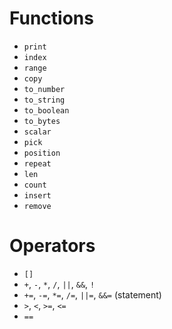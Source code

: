 # Functions

* `print`
* `index`
* `range`
* `copy`
* `to_number`
* `to_string`
* `to_boolean`
* `to_bytes`
* `scalar`
* `pick`
* `position`
* `repeat`
* `len`
* `count`
* `insert`
* `remove`

# Operators

* `[]`
* `+`, `-`, `*`, `/`, `||`, `&&`, `!`
* `+=`, `-=`, `*=`, `/=`, `||=`, `&&=` (statement)
* `>`, `<`, `>=`, `<=`
* `==`
